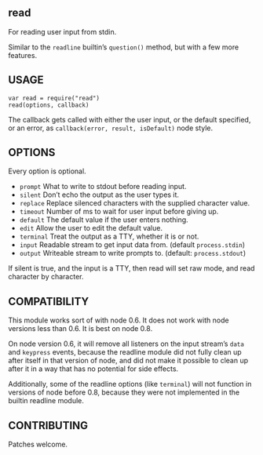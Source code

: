 read
----

For reading user input from stdin.

Similar to the `readline` builtin’s `question()` method, but with a few more features.

USAGE
-----

    var read = require("read")
    read(options, callback)

The callback gets called with either the user input, or the default specified, or an error, as `callback(error, result, isDefault)` node style.

OPTIONS
-------

Every option is optional.

-   `prompt` What to write to stdout before reading input.
-   `silent` Don’t echo the output as the user types it.
-   `replace` Replace silenced characters with the supplied character value.
-   `timeout` Number of ms to wait for user input before giving up.
-   `default` The default value if the user enters nothing.
-   `edit` Allow the user to edit the default value.
-   `terminal` Treat the output as a TTY, whether it is or not.
-   `input` Readable stream to get input data from. (default `process.stdin`)
-   `output` Writeable stream to write prompts to. (default: `process.stdout`)

If silent is true, and the input is a TTY, then read will set raw mode, and read character by character.

COMPATIBILITY
-------------

This module works sort of with node 0.6. It does not work with node versions less than 0.6. It is best on node 0.8.

On node version 0.6, it will remove all listeners on the input stream’s `data` and `keypress` events, because the readline module did not fully clean up after itself in that version of node, and did not make it possible to clean up after it in a way that has no potential for side effects.

Additionally, some of the readline options (like `terminal`) will not function in versions of node before 0.8, because they were not implemented in the builtin readline module.

CONTRIBUTING
------------

Patches welcome.
